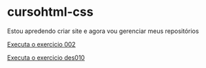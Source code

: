 # cursohtml-css
 Estou apredendo criar site e agora vou gerenciar meus repositórios 


<a href="https://mariobass1969.github.io/cursohtml-css/Exercicio/exe002/index.html">Executa o exercicio 002</a>

<a href="https://mariobass1969.github.io/cursohtml-css/des010/index.html">Executa o exercicio des010</a>